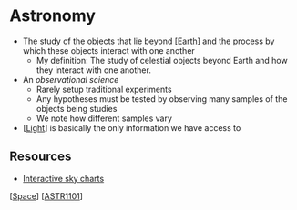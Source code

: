 # Astronomy

- The study of the objects that lie beyond [[Earth]] and the process by which these objects interact with one another
  - My definition:
    The study of celestial objects beyond Earth and how they interact with one another.
- An _observational science_
  - Rarely setup traditional experiments
  - Any hypotheses must be tested by observing many samples of the objects being studies
  - We note how different samples vary
- [[Light]] is basically the only information we have access to

## Resources

- [Interactive sky charts](https://www.heavens-above.com/main.aspx)

[[Space]] [[ASTR1101]]

[//begin]: # "Autogenerated link references for markdown compatibility"
[Earth]: earth "Earth 🜨"
[Light]: light "Light"
[Space]: space "Space"
[ASTR1101]: astr1101 "ASTR1101 - Intro to the Solar System"
[//end]: # "Autogenerated link references"
